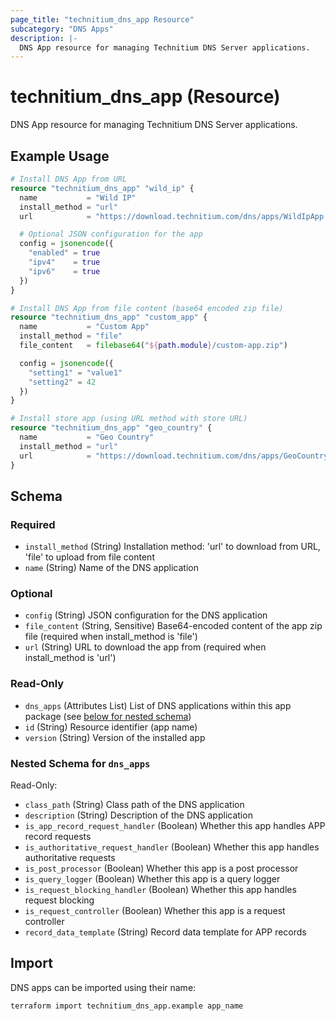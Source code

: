 ```yaml
---
page_title: "technitium_dns_app Resource"
subcategory: "DNS Apps"
description: |-
  DNS App resource for managing Technitium DNS Server applications.
---
```


# technitium_dns_app (Resource)

DNS App resource for managing Technitium DNS Server applications.

## Example Usage

```terraform
# Install DNS App from URL
resource "technitium_dns_app" "wild_ip" {
  name           = "Wild IP"
  install_method = "url"
  url            = "https://download.technitium.com/dns/apps/WildIpApp.zip"

  # Optional JSON configuration for the app
  config = jsonencode({
    "enabled" = true
    "ipv4"    = true
    "ipv6"    = true
  })
}

# Install DNS App from file content (base64 encoded zip file)
resource "technitium_dns_app" "custom_app" {
  name           = "Custom App"
  install_method = "file"
  file_content   = filebase64("${path.module}/custom-app.zip")

  config = jsonencode({
    "setting1" = "value1"
    "setting2" = 42
  })
}

# Install store app (using URL method with store URL)
resource "technitium_dns_app" "geo_country" {
  name           = "Geo Country"
  install_method = "url"
  url            = "https://download.technitium.com/dns/apps/GeoCountryApp.zip"
}
```

<!-- schema generated by tfplugindocs -->
## Schema

### Required

- `install_method` (String) Installation method: 'url' to download from URL, 'file' to upload from file content
- `name` (String) Name of the DNS application

### Optional

- `config` (String) JSON configuration for the DNS application
- `file_content` (String, Sensitive) Base64-encoded content of the app zip file (required when install_method is 'file')
- `url` (String) URL to download the app from (required when install_method is 'url')

### Read-Only

- `dns_apps` (Attributes List) List of DNS applications within this app package (see [below for nested schema](#nestedatt--dns_apps))
- `id` (String) Resource identifier (app name)
- `version` (String) Version of the installed app

<a id="nestedatt--dns_apps"></a>
### Nested Schema for `dns_apps`

Read-Only:

- `class_path` (String) Class path of the DNS application
- `description` (String) Description of the DNS application
- `is_app_record_request_handler` (Boolean) Whether this app handles APP record requests
- `is_authoritative_request_handler` (Boolean) Whether this app handles authoritative requests
- `is_post_processor` (Boolean) Whether this app is a post processor
- `is_query_logger` (Boolean) Whether this app is a query logger
- `is_request_blocking_handler` (Boolean) Whether this app handles request blocking
- `is_request_controller` (Boolean) Whether this app is a request controller
- `record_data_template` (String) Record data template for APP records

## Import

DNS apps can be imported using their name:

```
terraform import technitium_dns_app.example app_name
```
